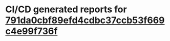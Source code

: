 # CI/CD generated reports for [791da0cbf89efd4cdbc37ccb53f669c4e99f736f](https://github.com/hydephp/develop/commit/791da0cbf89efd4cdbc37ccb53f669c4e99f736f)

